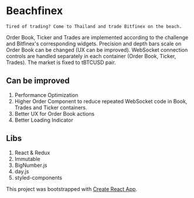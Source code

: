 # Beachfinex

`Tired of trading? Come to Thailand and trade Bitfinex on the beach.`

Order Book, Ticker and Trades are implemented according to the challenge and Bitfinex's corresponding widgets. Precision and depth bars scale on Order Book can be changed (UX can be improved). WebSocket connection controls are handled separately in each container (Order Book, Ticker, Trades). The market is fixed to tBTCUSD pair.

## Can be improved
1. Performance Optimization
1. Higher Order Component to reduce repeated WebSocket code in Book, Trades and Ticker containers.
1. Better UX for Order Book actions
1. Better Loading Indicator

## Libs
1. React & Redux
1. Immutable
1. BigNumber.js
1. day.js
1. styled-components

This project was bootstrapped with [Create React App](https://github.com/facebook/create-react-app).
